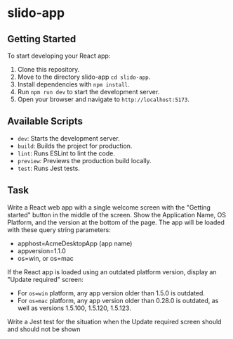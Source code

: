 # slido-app

## Getting Started

To start developing your React app:

1. Clone this repository.
2. Move to the directory slido-app `cd slido-app`.
3. Install dependencies with `npm install`.
4. Run `npm run dev` to start the development server.
5. Open your browser and navigate to `http://localhost:5173`.

## Available Scripts

- `dev`: Starts the development server.
- `build`: Builds the project for production.
- `lint`: Runs ESLint to lint the code.
- `preview`: Previews the production build locally.
- `test`: Runs Jest tests.

## Task

Write a React web app with a single welcome screen with the "Getting started" button in the middle of the screen. Show the Application Name, OS Platform, and the version at the bottom of the page. The app will be loaded with these query string parameters:
- apphost=AcmeDesktopApp (app name)
- appversion=1.1.0
- os=win, or os=mac

If the React app is loaded using an outdated platform version, display an "Update required" screen:
- For `os=win` platform, any app version older than 1.5.0 is outdated.
- For `os=mac` platform, any app version older than 0.28.0 is outdated, as well as versions 1.5.100, 1.5.120, 1.5.123.

Write a Jest test for the situation when the Update required screen should and should not be shown
